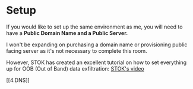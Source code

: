 # Setup
If you would like to set up the same environment as me, you will need to have a **Public Domain Name and a Public Server.**

I won't be expanding on purchasing a domain name or provisioning public facing server as it's not necessary to complete this room.

However, STOK has created an excellent tutorial on how to set everything up for OOB (Out of Band) data exfiltration: [STOK's video](https://www.youtube.com/watch?v=p8wbebEgtDk)

[[4.DNS]]
